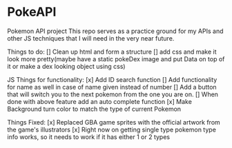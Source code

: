 # PokeAPI
Pokemon API project
This repo serves as a practice ground for my APIs and other JS techniques that I will need in the very near future.

Things to do:
[] Clean up html and form a structure
[] add css and make it look more pretty(maybe have a static pokeDex image and put Data on top of it or make a dex looking object using css)

JS Things for functionality:
[x] Add ID search function
[] Add functionality for name as well in case of name given instead of number
[] Add a button that will switch you to the next pokemon from the one you are on.
[] When done with above feature add an auto complete function
[x] Make Background turn color to match the type of current Pokemon

Things Fixed:
[x] Replaced GBA game sprites with the official artwork from the game's illustrators
[x] Right now on getting single type pokemon type info works, so it needs to work if it has either 1 or 2 types